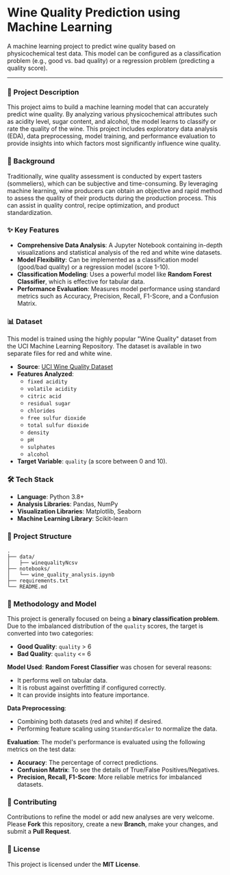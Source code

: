 # Wine Quality Prediction using Machine Learning

[](https://opensource.org/licenses/MIT)
[](https://www.python.org/downloads/)
[](https://scikit-learn.org/)

A machine learning project to predict wine quality based on physicochemical test data. This model can be configured as a classification problem (e.g., good vs. bad quality) or a regression problem (predicting a quality score).

-----

### 📝 Project Description

This project aims to build a machine learning model that can accurately predict wine quality. By analyzing various physicochemical attributes such as acidity level, sugar content, and alcohol, the model learns to classify or rate the quality of the wine. This project includes exploratory data analysis (EDA), data preprocessing, model training, and performance evaluation to provide insights into which factors most significantly influence wine quality.

### 🎯 Background

Traditionally, wine quality assessment is conducted by expert tasters (sommeliers), which can be subjective and time-consuming. By leveraging machine learning, wine producers can obtain an objective and rapid method to assess the quality of their products during the production process. This can assist in quality control, recipe optimization, and product standardization.

### ✨ Key Features

  - **Comprehensive Data Analysis**: A Jupyter Notebook containing in-depth visualizations and statistical analysis of the red and white wine datasets.
  - **Model Flexibility**: Can be implemented as a classification model (good/bad quality) or a regression model (score 1-10).
  - **Classification Modeling**: Uses a powerful model like **Random Forest Classifier**, which is effective for tabular data.
  - **Performance Evaluation**: Measures model performance using standard metrics such as Accuracy, Precision, Recall, F1-Score, and a Confusion Matrix.

### 📊 Dataset

This model is trained using the highly popular "Wine Quality" dataset from the UCI Machine Learning Repository. The dataset is available in two separate files for red and white wine.

  - **Source**: [UCI Wine Quality Dataset](https://archive.ics.uci.edu/ml/datasets/wine+quality)
  - **Features Analyzed**:
      - `fixed acidity`
      - `volatile acidity`
      - `citric acid`
      - `residual sugar`
      - `chlorides`
      - `free sulfur dioxide`
      - `total sulfur dioxide`
      - `density`
      - `pH`
      - `sulphates`
      - `alcohol`
  - **Target Variable**: `quality` (a score between 0 and 10).

### 🛠️ Tech Stack

  - **Language**: Python 3.8+
  - **Analysis Libraries**: Pandas, NumPy
  - **Visualization Libraries**: Matplotlib, Seaborn
  - **Machine Learning Library**: Scikit-learn

### 📁 Project Structure

```
.
├── data/
│   ├── winequalityNcsv
├── notebooks/
│   └── wine_quality_analysis.ipynb
├── requirements.txt
└── README.md
```

### 🧠 Methodology and Model

This project is generally focused on being a **binary classification problem**. Due to the imbalanced distribution of the `quality` scores, the target is converted into two categories:

  - **Good Quality**: `quality` \> 6
  - **Bad Quality**: `quality` \<= 6

**Model Used**: **Random Forest Classifier** was chosen for several reasons:

  - It performs well on tabular data.
  - It is robust against overfitting if configured correctly.
  - It can provide insights into feature importance.

**Data Preprocessing**:

  - Combining both datasets (red and white) if desired.
  - Performing feature scaling using `StandardScaler` to normalize the data.

**Evaluation**:
The model's performance is evaluated using the following metrics on the test data:

  - **Accuracy**: The percentage of correct predictions.
  - **Confusion Matrix**: To see the details of True/False Positives/Negatives.
  - **Precision, Recall, F1-Score**: More reliable metrics for imbalanced datasets.

### 🤝 Contributing

Contributions to refine the model or add new analyses are very welcome. Please **Fork** this repository, create a new **Branch**, make your changes, and submit a **Pull Request**.

### 📄 License

This project is licensed under the **MIT License**.
